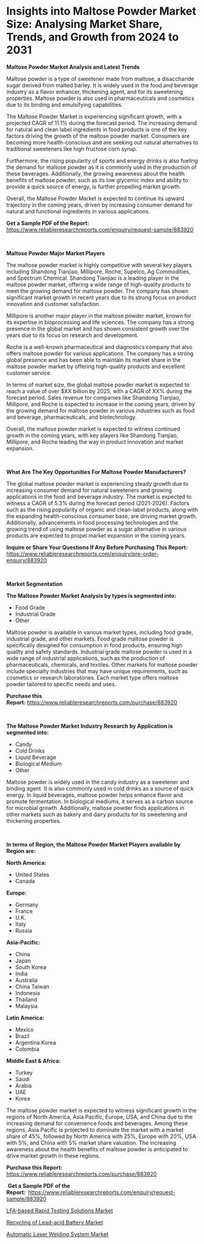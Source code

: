 <p><h1>Insights into Maltose Powder Market Size: Analysing Market Share, Trends, and Growth from 2024 to 2031</h1></p><p><strong>Maltose Powder Market Analysis and Latest Trends</strong></p>
<p><p>Maltose powder is a type of sweetener made from maltose, a disaccharide sugar derived from malted barley. It is widely used in the food and beverage industry as a flavor enhancer, thickening agent, and for its sweetening properties. Maltose powder is also used in pharmaceuticals and cosmetics due to its binding and emulsifying capabilities.</p><p>The Maltose Powder Market is experiencing significant growth, with a projected CAGR of 11.1% during the forecast period. The increasing demand for natural and clean label ingredients in food products is one of the key factors driving the growth of the maltose powder market. Consumers are becoming more health-conscious and are seeking out natural alternatives to traditional sweeteners like high fructose corn syrup.</p><p>Furthermore, the rising popularity of sports and energy drinks is also fueling the demand for maltose powder as it is commonly used in the production of these beverages. Additionally, the growing awareness about the health benefits of maltose powder, such as its low glycemic index and ability to provide a quick source of energy, is further propelling market growth.</p><p>Overall, the Maltose Powder Market is expected to continue its upward trajectory in the coming years, driven by increasing consumer demand for natural and functional ingredients in various applications.</p></p>
<p><strong>Get a Sample PDF of the Report:&nbsp;</strong> <a href="https://www.reliableresearchreports.com/enquiry/request-sample/883920">https://www.reliableresearchreports.com/enquiry/request-sample/883920</a></p>
<p>&nbsp;</p>
<p><strong>Maltose Powder Major Market Players</strong></p>
<p><p>The maltose powder market is highly competitive with several key players including Shandong Tianjiao, Millipore, Roche, Supelco, Ag Commodities, and Spectrum Chemical. Shandong Tianjiao is a leading player in the maltose powder market, offering a wide range of high-quality products to meet the growing demand for maltose powder. The company has shown significant market growth in recent years due to its strong focus on product innovation and customer satisfaction.</p><p>Millipore is another major player in the maltose powder market, known for its expertise in bioprocessing and life sciences. The company has a strong presence in the global market and has shown consistent growth over the years due to its focus on research and development.</p><p>Roche is a well-known pharmaceutical and diagnostics company that also offers maltose powder for various applications. The company has a strong global presence and has been able to maintain its market share in the maltose powder market by offering high-quality products and excellent customer service.</p><p>In terms of market size, the global maltose powder market is expected to reach a value of over $XX billion by 2025, with a CAGR of XX% during the forecast period. Sales revenue for companies like Shandong Tianjiao, Millipore, and Roche is expected to increase in the coming years, driven by the growing demand for maltose powder in various industries such as food and beverage, pharmaceuticals, and biotechnology.</p><p>Overall, the maltose powder market is expected to witness continued growth in the coming years, with key players like Shandong Tianjiao, Millipore, and Roche leading the way in product innovation and market expansion.</p></p>
<p>&nbsp;</p>
<p><strong>What Are The Key Opportunities For Maltose Powder Manufacturers?</strong></p>
<p><p>The global maltose powder market is experiencing steady growth due to increasing consumer demand for natural sweeteners and growing applications in the food and beverage industry. The market is expected to witness a CAGR of 5.3% during the forecast period (2021-2026). Factors such as the rising popularity of organic and clean-label products, along with the expanding health-conscious consumer base, are driving market growth. Additionally, advancements in food processing technologies and the growing trend of using maltose powder as a sugar alternative in various products are expected to propel market expansion in the coming years.</p></p>
<p><strong>Inquire or Share Your Questions If Any Before Purchasing This Report:</strong> <a href="https://www.reliableresearchreports.com/enquiry/pre-order-enquiry/883920">https://www.reliableresearchreports.com/enquiry/pre-order-enquiry/883920</a></p>
<p>&nbsp;</p>
<p><strong>Market Segmentation</strong></p>
<p><strong>The Maltose Powder Market Analysis by types is segmented into:</strong></p>
<p><ul><li>Food Grade</li><li>Industrial Grade</li><li>Other</li></ul></p>
<p><p>Maltose powder is available in various market types, including food grade, industrial grade, and other markets. Food grade maltose powder is specifically designed for consumption in food products, ensuring high quality and safety standards. Industrial grade maltose powder is used in a wide range of industrial applications, such as the production of pharmaceuticals, chemicals, and textiles. Other markets for maltose powder include specialty industries that may have unique requirements, such as cosmetics or research laboratories. Each market type offers maltose powder tailored to specific needs and uses.</p></p>
<p><strong>Purchase this Report:&nbsp;</strong><a href="https://www.reliableresearchreports.com/purchase/883920">https://www.reliableresearchreports.com/purchase/883920</a></p>
<p>&nbsp;</p>
<p><strong>The Maltose Powder Market Industry Research by Application is segmented into:</strong></p>
<p><ul><li>Candy</li><li>Cold Drinks</li><li>Liquid Beverage</li><li>Biological Medium</li><li>Other</li></ul></p>
<p><p>Maltose powder is widely used in the candy industry as a sweetener and binding agent. It is also commonly used in cold drinks as a source of quick energy. In liquid beverages, maltose powder helps enhance flavor and promote fermentation. In biological mediums, it serves as a carbon source for microbial growth. Additionally, maltose powder finds applications in other markets such as bakery and dairy products for its sweetening and thickening properties.</p></p>
<p>&nbsp;</p>
<p><strong>In terms of Region, the Maltose Powder Market Players available by Region are:</strong></p>
<p>
    <p> <strong> North America: </strong>
        <ul>
            <li>United States</li>
            <li>Canada</li>
        </ul>
        </p> 
    <p> <strong> Europe: </strong>
        <ul>
            <li>Germany</li>
            <li>France</li>
            <li>U.K.</li>
            <li>Italy</li>
            <li>Russia</li>
        </ul>
        </p> 
    <p> <strong> Asia-Pacific: </strong>
        <ul>
            <li>China</li>
            <li>Japan</li>
            <li>South Korea</li>
            <li>India</li>
            <li>Australia</li>
            <li>China Taiwan</li>
            <li>Indonesia</li>
            <li>Thailand</li>
            <li>Malaysia</li>
        </ul>
        </p> 
    <p> <strong> Latin America: </strong>
        <ul>
            <li>Mexico</li>
            <li>Brazil</li>
            <li>Argentina Korea</li>
            <li>Colombia</li>
        </ul>
        </p> 
    <p> <strong> Middle East & Africa: </strong>
        <ul>
            <li>Turkey</li>
            <li>Saudi</li>
            <li>Arabia</li>
            <li>UAE</li>
            <li>Korea</li>
        </ul>
    </p>
    </p>
<p><p>The maltose powder market is expected to witness significant growth in the regions of North America, Asia Pacific, Europe, USA, and China due to the increasing demand for convenience foods and beverages. Among these regions, Asia Pacific is projected to dominate the market with a market share of 45%, followed by North America with 25%, Europe with 20%, USA with 5%, and China with 5% market share valuation. The increasing awareness about the health benefits of maltose powder is anticipated to drive market growth in these regions.</p></p>
<p><strong>Purchase this Report: </strong><a href="https://www.reliableresearchreports.com/purchase/883920">https://www.reliableresearchreports.com/purchase/883920</a></p>
<p>&nbsp;<strong>Get a Sample PDF of the Report:&nbsp;&nbsp;</strong><a href="https://www.reliableresearchreports.com/enquiry/request-sample/883920">https://www.reliableresearchreports.com/enquiry/request-sample/883920</a></p>
<p><strong></strong></p>
<p><p><a href="https://view.publitas.com/reportprime-1/lfa-based-rapid-testing-solutions-market-size-growing-and-forecasted-for-period-from-2023-2030-and-provides-complete-market-analysis-of-this-market/">LFA-based Rapid Testing Solutions Market</a></p><p><a href="https://view.publitas.com/reportprime-1/recycling-of-lead-acid-battery-market-offer-valuable-insights-into-market-size-market-share-market-trends-and-projections-spanning-from-2023-to-2030/">Recycling of Lead-acid Battery Market</a></p><p><a href="https://view.publitas.com/reportprime-1/global-automatic-laser-welding-system-market-size-and-market-trends-insights-and-projections-from-2023-to-2030/">Automatic Laser Welding System Market</a></p></p>